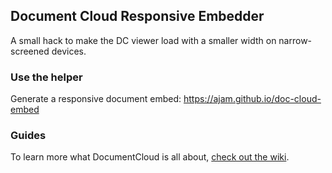 ## Document Cloud Responsive Embedder

A small hack to make the DC viewer load with a smaller width on narrow-screened devices.

###  Use the helper

Generate a responsive document embed: <https://ajam.github.io/doc-cloud-embed>

### Guides

To learn more what DocumentCloud is all about, [check out the wiki](https://github.com/ajam/doc-cloud-embed/wiki).
